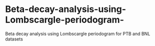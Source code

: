 # Beta-decay-analysis-using-Lombscargle-periodogram-
Beta decay analysis using Lombscargle periodogram  for PTB and BNL datasets 
